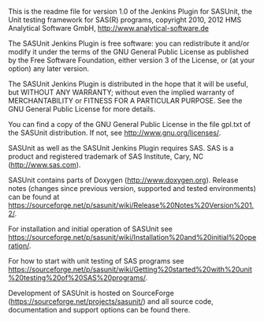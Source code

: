This is the readme file for version 1.0 of the Jenkins Plugin for SASUnit, the Unit testing framework for SAS(R) programs, copyright 2010, 2012 HMS Analytical Software GmbH, http://www.analytical-software.de

The SASUnit Jenkins Plugin is free software: you can redistribute it and/or modify it under the terms of the GNU General Public License as published by the Free Software Foundation, either version 3 of the License, or (at your option) any later version. 

The SASUnit Jenkins Plugin is distributed in the hope that it will be useful, but WITHOUT ANY WARRANTY; without even the implied warranty of MERCHANTABILITY or FITNESS FOR A PARTICULAR PURPOSE. See the GNU General Public License for more details.

You can find a copy of the GNU General Public License in the file gpl.txt of the SASUnit distribution. If not, see http://www.gnu.org/licenses/. 

SASUnit as well as the SASUnit Jenkins Plugin requires SAS. SAS is a product and registered trademark of SAS Institute, Cary, NC (http://www.sas.com).

SASUnit contains parts of Doxygen (http://www.doxygen.org). Release notes (changes since previous version, supported and tested environments) can be found at https://sourceforge.net/p/sasunit/wiki/Release%20Notes%20Version%201.2/.

For installation and initial operation of SASUnit see https://sourceforge.net/p/sasunit/wiki/Installation%20and%20initial%20operation/.

For how to start with unit testing of SAS programs see https://sourceforge.net/p/sasunit/wiki/Getting%20started%20with%20unit%20testing%20of%20SAS%20programs/.

Development of SASUnit is hosted on SourceForge (https://sourceforge.net/projects/sasunit/) and all source code, documentation and support options can be found there.

